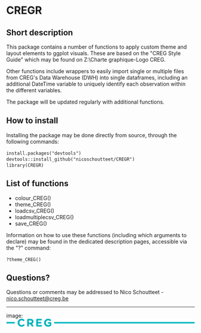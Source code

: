 # CREGR
## Short description

This package contains a number of functions to apply custom theme and layout elements to ggplot visuals. These are based on the "CREG Style Guide" which may be found on Z:\Charte graphique-Logo CREG.

Other functions include wrappers to easily import single or multiple files from CREG's Data Warehouse (DWH) into single dataframes, including an additional DateTime variable to uniquely identify each observation within the different variables.

The package will be updated regularly with additional functions.

## How to install

Installing the package may be done directly from source, through the following commands:

```{r}
install.packages("devtools")
devtools::install_github("nicoschoutteet/CREGR")
library(CREGR)
```

## List of functions
* colour_CREG()
* theme_CREG()
* loadcsv_CREG()
* loadmultiplecsv_CREG()
* save_CREG()

Information on how to use these functions (including which arguments to declare) may be found in the dedicated description pages, accessible via the "?" command:

```{r}
?theme_CREG()
```

## Questions?
Questions or comments may be addressed to Nico Schoutteet - nico.schoutteet@creg.be
 
***
image: ![](pictures/CREG.png)
